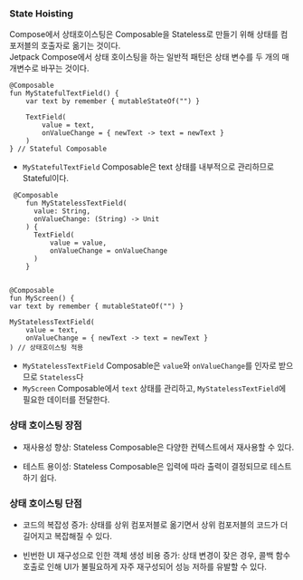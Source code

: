 ### State Hoisting

Compose에서 상태호이스팅은 Composable을 Stateless로 만들기 위해 상태를 컴포저블의 호출자로 옮기는 것이다.  
Jetpack Compose에서 상태 호이스팅을 하는 일반적 패턴은 상태 변수를 두 개의 매개변수로 바꾸는 것이다.

```
@Composable
fun MyStatefulTextField() {
    var text by remember { mutableStateOf("") }

    TextField(
        value = text,
        onValueChange = { newText -> text = newText }
    )
} // Stateful Composable
```

-   `MyStatefulTextField` Composable은 text 상태를 내부적으로 관리하므로 Stateful이다.

```
 @Composable
    fun MyStatelessTextField(
      value: String,
      onValueChange: (String) -> Unit
    ) {
      TextField(
          value = value,
          onValueChange = onValueChange
      )
    }
    

@Composable  
fun MyScreen() {  
var text by remember { mutableStateOf("") }

MyStatelessTextField(
    value = text,
    onValueChange = { newText -> text = newText }
) // 상태호이스팅 적용
```

-   `MyStatelessTextField` Composable은 `value`와 `onValueChange`를 인자로 받으므로 `Stateless`다
-   `MyScreen` Composable에서 `text` 상태를 관리하고, `MyStatelessTextField`에 필요한 데이터를 전달한다.

### 상태 호이스팅 장점
+ 재사용성 향상: Stateless Composable은 다양한 컨텍스트에서 재사용할 수 있다.

+ 테스트 용이성: Stateless Composable은 입력에 따라 출력이 결정되므로 테스트하기 쉽다.

### 상태 호이스팅 단점
+ 코드의 복잡성 증가: 상태를 상위 컴포저블로 옮기면서 상위 컴포저블의 코드가 더 길어지고 복잡해질 수 있다.

+ 빈번한 UI 재구성으로 인한 객체 생성 비용 증가: 상태 변경이 잦은 경우, 콜백 함수 호출로 인해 UI가 불필요하게 자주 재구성되어 성능 저하를 유발할 수 있다.